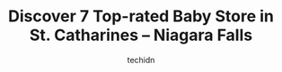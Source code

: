 ---
layout: ampstory
image: https://i0.wp.com/www.auto.or.id/wp-content/uploads/2023/06/mastermind-toys-0-st-catharines-niagara-falls-1686324985.jpeg?resize=640,853
author: techidn
featured: false
description: St. Catharines – Niagara Falls, Ontario, Canada is a haven for Baby Store enthusiasts, boasting an impressive array of 7 top-notch establishments. Whether youre a seasoned connoisseur or 
title: Discover 7 Top-rated Baby Store in St. Catharines – Niagara Falls
cover:
   title: Discover 7 Top-rated Baby Store in St. Catharines – Niagara Falls
   subtitle: AUTO.OR.ID
   background: https://www.auto.or.id/wp-content/uploads/2023/06/mastermind-toys-0-st-catharines-niagara-falls-1686324985.jpeg

pages: 
 - layout: thirds
   top: <h1>#1 ToysRUs</h1>
   bottom: "<p>I havent had many experiences at Toys r us / Babies r us, but I just did this evening and it was great. The entire staff was kind, friendly, knowledgeable and very ver</p>"
   background: https://www.auto.or.id/wp-content/uploads/2023/06/mastermind-toys-1-st-catharines-niagara-falls-1686324988.jpeg
   backgroundblur: true
 - layout: thirds
   top: <h1>#2 Once Upon A Child</h1>
   bottom: "<p>Pendale Plaza, 210 Glendale Ave Suite A15, St. Catharines, ON L2T 3Y6, Canada</p>"
   background: https://www.auto.or.id/wp-content/uploads/2023/06/mastermind-toys-2-st-catharines-niagara-falls-1686324988.jpeg
   cta:
      link: https://www.auto.or.id/discover-7-top-rated-baby-store-in-st-catharines-niagara-falls/
      text: Discover 7 Top-rated Baby Store in St. Catharines – Niagara Falls
 - layout: thirds
   top: <h1>#3 Once Upon A Child</h1>
   bottom: "<p>4300 Drummond Rd, Niagara Falls, ON L2E 6C3, Canada</p>"
   background: https://images.unsplash.com/photo-1471479917193-f00955256257?ixlib=rb-4.0.3&ixid=MnwxMjA3fDB8MHxwaG90by1wYWdlfHx8fGVufDB8fHx8&auto=format&fit=crop&w=640&h=853&q=80
   cta:
      link: https://www.auto.or.id/discover-7-top-rated-baby-store-in-st-catharines-niagara-falls/
      text: Discover 7 Top-rated Baby Store in St. Catharines – Niagara Falls
 - layout: thirds
   top: <h1>#4 Mastermind Toys</h1>
   bottom: "<p>210 Glendale Ave, St. Catharines, ON L2T 3Y6, Canada</p>"
   background: https://images.unsplash.com/photo-1592032857148-5658283bb67b?ixlib=rb-4.0.3&ixid=MnwxMjA3fDB8MHxwaG90by1wYWdlfHx8fGVufDB8fHx8&auto=format&fit=crop&w=640&h=853&q=80
   cta:
      link: https://www.auto.or.id/discover-7-top-rated-baby-store-in-st-catharines-niagara-falls/
      text: Discover 7 Top-rated Baby Store in St. Catharines – Niagara Falls
 - layout: thirds
   top: <h1>#5 Carters - OshKosh Bgosh</h1>
   bottom: "<p>7500 Lundys Ln, Niagara Falls, ON L2H 1G8, Canada</p>"
   background: https://images.unsplash.com/photo-1604755940773-d7d32c4e43e1?ixlib=rb-4.0.3&ixid=MnwxMjA3fDB8MHxwaG90by1wYWdlfHx8fGVufDB8fHx8&auto=format&fit=crop&w=640&h=853&q=80
   cta:
      link: https://www.auto.or.id/discover-7-top-rated-baby-store-in-st-catharines-niagara-falls/
      text: Discover 7 Top-rated Baby Store in St. Catharines – Niagara Falls
 - layout: thirds
   top: <h1>#6 Carters - OshKosh Bgosh</h1>
   bottom: "<p>420 Vansickle Rd Blg. J Suite 2, St. Catharines, ON L2R 6P9, Canada</p>"
   background: https://images.unsplash.com/photo-1542728212-aca4817f0610?ixlib=rb-4.0.3&ixid=MnwxMjA3fDB8MHxwaG90by1wYWdlfHx8fGVufDB8fHx8&auto=format&fit=crop&w=640&h=853&q=80
   cta:
      link: https://www.auto.or.id/discover-7-top-rated-baby-store-in-st-catharines-niagara-falls/
      text: Discover 7 Top-rated Baby Store in St. Catharines – Niagara Falls
 - layout: thirds
   top: <h1>#7 Urban Kids</h1>
   bottom: "<p>221 Glendale Ave Unit#68 Unit #68, St. Catharines, ON L2R 2K9, Canada</p>"
   background: https://images.unsplash.com/photo-1636325779858-2e355e25f9af?ixlib=rb-4.0.3&ixid=MnwxMjA3fDB8MHxwaG90by1wYWdlfHx8fGVufDB8fHx8&auto=format&fit=crop&w=640&h=853&q=80
   cta:
      link: https://www.auto.or.id/discover-7-top-rated-baby-store-in-st-catharines-niagara-falls/
      text: Discover 7 Top-rated Baby Store in St. Catharines – Niagara Falls
 - layout: thirds
   middle: Continue reading...
   background: https://images.unsplash.com/photo-1639927665333-f658d65ef32a?ixlib=rb-4.0.3&ixid=MnwxMjA3fDB8MHxwaG90by1wYWdlfHx8fGVufDB8fHx8&auto=format&fit=crop&w=640&h=853&q=80
   cta:
      link: https://www.auto.or.id/discover-7-top-rated-baby-store-in-st-catharines-niagara-falls/
      text: Discover 7 Top-rated Baby Store in St. Catharines – Niagara Falls

---